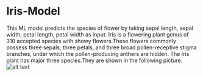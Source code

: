 # Iris-Model
This ML model predicts the species of  flower by taking sepal length, sepal width, petal length, petal width as input.
Iris is a flowering plant genus of 310 accepted species with showy flowers.These flowers commonly possess three sepals, three petals, and three broad pollen-receptive stigma branches, under which the pollen-producing anthers are hidden. 
The Iris plant has major three species.They are shown in the following picture.
![alt text](https://machinelearninghd.com/wp-content/uploads/2021/03/iris-dataset.png)
